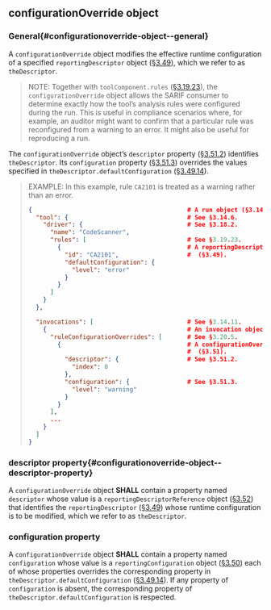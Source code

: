 ## configurationOverride object

### General{#configurationoverride-object--general}

A `configurationOverride` object modifies the effective runtime configuration of a specified `reportingDescriptor` object ([§3.49](#reportingdescriptor-object)), which we refer to as `theDescriptor`.

> NOTE: Together with `toolComponent.rules` ([§3.19.23](#rules-property)), the `configurationOverride` object allows the SARIF consumer to determine exactly how the tool’s analysis rules were configured during the run. This is useful in compliance scenarios where, for example, an auditor might want to confirm that a particular rule was reconfigured from a warning to an error. It might also be useful for reproducing a run.

The `configurationOverride` object’s `descriptor` property ([§3.51.2](#configurationoverride-object--descriptor-property)) identifies `theDescriptor`. Its `configuration` property ([§3.51.3](#configuration-property)) overrides the values specified in `theDescriptor.defaultConfiguration` ([§3.49.14](#defaultconfiguration-property)).

> EXAMPLE: In this example, rule `CA2101` is treated as a warning rather than an error.
> 
> ```json
> {                                           # A run object (§3.14).
>   "tool": {                                 # See §3.14.6.
>     "driver": {                             # See §3.18.2.
>       "name": "CodeScanner",
>       "rules": [                            # See §3.19.23.
>         {                                   # A reportingDescriptor object
>           "id": "CA2101",                   #  (§3.49).
>           "defaultConfiguration": {
>             "level": "error"
>           }
>         }
>       ]
>     }
>   },
> 
>   "invocations": [                          # See §3.14.11.
>     {                                       # An invocation object (§3.20).
>       "ruleConfigurationOverrides": [       # See §3.20.5.
>         {                                   # A configurationOverride object
>                                             #  (§3.51).
>           "descriptor": {                   # See §3.51.2.
>             "index": 0
>           },
>           "configuration": {                # See §3.51.3.
>             "level": "warning"
>           }
>         }
>       ],
>       ...
>     }
>   ]
> }
> ```

### descriptor property{#configurationoverride-object--descriptor-property}

A `configurationOverride` object **SHALL** contain a property named `descriptor` whose value is a `reportingDescriptorReference` object ([§3.52](#reportingdescriptorreference-object)) that identifies the `reportingDescriptor` ([§3.49](#reportingdescriptor-object)) whose runtime configuration is to be modified, which we refer to as `theDescriptor`.

### configuration property

A `configurationOverride` object **SHALL** contain a property named `configuration` whose value is a `reportingConfiguration` object ([§3.50](#reportingconfiguration-object)) each of whose properties overrides the corresponding property in `theDescriptor.defaultConfiguration` ([§3.49.14](#defaultconfiguration-property)). If any property of `configuration` is absent, the corresponding property of `theDescriptor.defaultConfiguration` is respected.
